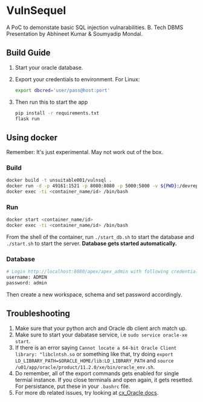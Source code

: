 # VulnSequel

A PoC to demonstate basic SQL injection vulnarabilities. B. Tech DBMS Presentation by Abhineet Kumar & Soumyadip Mondal.

## Build Guide

1. Start your oracle database.
2. Export your credentials to environment.
    For Linux:

    ```bash
    export dbcred='user/pass@host:port'
    ```

3. Then run this to start the app

   ```bash
   pip install -r requirements.txt
   flask run
   ```

## Using docker

Remember: It's just experimental. May not work out of the box.

### Build

```bash
docker build -t unsuitable001/vulnsql .
docker run -d -p 49161:1521 -p 8080:8080 -p 5000:5000 -v ${PWD}:/devrepo unsuitable001/vulnsql
docker exec -ti <container_name/id> /bin/bash
```

### Run

```bash
docker start <container_name/id>
docker exec -ti <container_name/id> /bin/bash
```

From the shell of the container, run `./start_db.sh` to start the database and `./start.sh` to start the server. **Database gets started automatically.**

### Database

```bash
# Login http://localhost:8080/apex/apex_admin with following credential:
username: ADMIN
password: admin
```

Then create a new workspace, schema and set password accordingly.

## Troubleshooting

1. Make sure that your python arch and Oracle db client arch match up.
2. Make sure to start your dabatase service, i.e `sudo service oracle-xe start`.
3. If there is an error saying `Cannot locate a 64-bit Oracle Client library: "libclntsh.so` or something like that, try doing `export LD_LIBRARY_PATH=$ORACLE_HOME/lib:LD_LIBRARY_PATH` and `source /u01/app/oracle/product/11.2.0/xe/bin/oracle_env.sh`.
4. Do remember, all of the export commands gets enabled for single termial instance. If you close terminals and open again, it gets resetted. For persistance, put these in your `.bashrc` file.
5. For more db related issues, try looking at [cx_Oracle docs](https://cx-oracle.readthedocs.io/en/latest/user_guide/installation.html).
